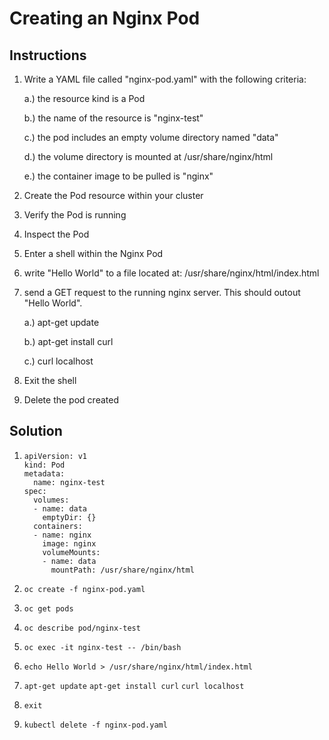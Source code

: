 # Creating an Nginx Pod

## Instructions

1. Write a YAML file called "nginx-pod.yaml" with the following criteria:

      a.) the resource kind is a Pod
      
      b.) the name of the resource is "nginx-test"
      
      c.) the pod includes an empty volume directory named "data"
      
      d.) the volume directory is mounted at /usr/share/nginx/html
      
      e.) the container image to be pulled is "nginx"
      
2. Create the Pod resource within your cluster
3. Verify the Pod is running
4. Inspect the Pod
5. Enter a shell within the Nginx Pod
6. write "Hello World" to a file located at: /usr/share/nginx/html/index.html
7. send a GET request to the running nginx server. This should outout "Hello World". 

      a.) apt-get update
      
      b.) apt-get install curl
      
      c.) curl localhost
8. Exit the shell
9. Delete the pod created      
      
## Solution
 
1.
       apiVersion: v1
       kind: Pod
       metadata:
         name: nginx-test
       spec:
         volumes:
         - name: data
           emptyDir: {}
         containers:
         - name: nginx
           image: nginx
           volumeMounts:
           - name: data
             mountPath: /usr/share/nginx/html
                  
2. `oc create -f nginx-pod.yaml`
3. `oc get pods`
4. `oc describe pod/nginx-test`
5. `oc exec -it nginx-test -- /bin/bash`
6. `echo Hello World > /usr/share/nginx/html/index.html`
7. `apt-get update`
   `apt-get install curl`
   `curl localhost`
   
8. `exit` 
9. `kubectl delete -f nginx-pod.yaml`
